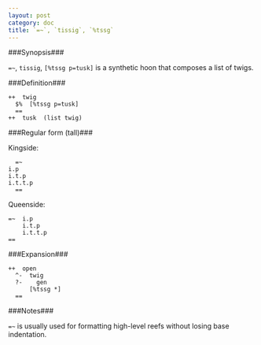 ```yaml
---
layout: post
category: doc
title: `=~`, `tissig`, `%tssg`
---
```


###Synopsis###

`=~`, `tissig`, `[%tssg p=tusk]` is a synthetic hoon that
composes a list of twigs.

###Definition###

    ++  twig  
      $%  [%tssg p=tusk]
      ==
    ++  tusk  (list twig)

###Regular form (tall)###

Kingside:

      =~  
    i.p
    i.t.p
    i.t.t.p
      ==
 
Queenside:

    =~  i.p
        i.t.p
        i.t.t.p
    ==

###Expansion###
    
    ++  open
      ^-  twig
      ?-    gen
          [%tssg *]
      ==

###Notes###

`=~` is usually used for formatting high-level reefs without
losing base indentation.
